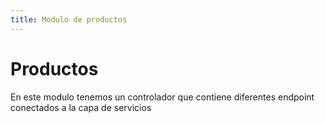 ```yaml
---
title: Modulo de productos
---
```


# Productos

En este modulo tenemos un controlador que contiene diferentes endpoint conectados a la capa de servicios
